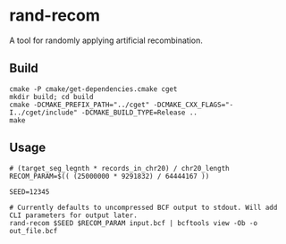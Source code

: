 # rand-recom
A tool for randomly applying artificial recombination.

## Build
```
cmake -P cmake/get-dependencies.cmake cget
mkdir build; cd build
cmake -DCMAKE_PREFIX_PATH="../cget" -DCMAKE_CXX_FLAGS="-I../cget/include" -DCMAKE_BUILD_TYPE=Release ..
make
```

## Usage
```
# (target_seg_legnth * records_in_chr20) / chr20_length
RECOM_PARAM=$(( (25000000 * 9291832) / 64444167 ))

SEED=12345

# Currently defaults to uncompressed BCF output to stdout. Will add CLI parameters for output later.
rand-recom $SEED $RECOM_PARAM input.bcf | bcftools view -Ob -o out_file.bcf
```
